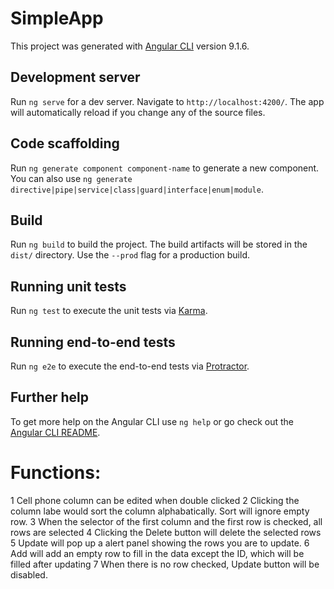 # SimpleApp

This project was generated with [Angular CLI](https://github.com/angular/angular-cli) version 9.1.6.

## Development server

Run `ng serve` for a dev server. Navigate to `http://localhost:4200/`. The app will automatically reload if you change any of the source files.

## Code scaffolding

Run `ng generate component component-name` to generate a new component. You can also use `ng generate directive|pipe|service|class|guard|interface|enum|module`.

## Build

Run `ng build` to build the project. The build artifacts will be stored in the `dist/` directory. Use the `--prod` flag for a production build.

## Running unit tests

Run `ng test` to execute the unit tests via [Karma](https://karma-runner.github.io).

## Running end-to-end tests

Run `ng e2e` to execute the end-to-end tests via [Protractor](http://www.protractortest.org/).

## Further help

To get more help on the Angular CLI use `ng help` or go check out the [Angular CLI README](https://github.com/angular/angular-cli/blob/master/README.md).

# Functions:
1	Cell phone column can be edited when double clicked
2	Clicking the column labe would sort the column alphabatically.
  Sort will ignore empty row.
3	When the selector of the first column and the first row is checked, all rows are selected
4	Clicking the Delete button will delete the selected rows
5	Update will pop up a alert panel showing the rows you are to update.
6	Add will add an empty row to fill in the data except the ID, which will be filled after updating
7 When there is no row checked, Update button will be disabled.